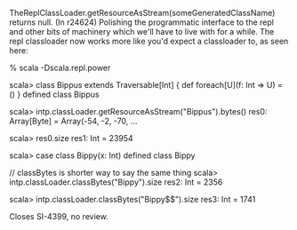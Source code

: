 TheReplClassLoader.getResourceAsStream(someGeneratedClassName) returns null.
(In r24624) Polishing the programmatic interface to the repl and other bits of
machinery which we'll have to live with for a while.  The repl classloader
now works more like you'd expect a classloader to, as seen here:

  % scala -Dscala.repl.power

  scala> class Bippus extends Traversable[Int] { def foreach[U](f: Int => U) = () }
  defined class Bippus

  scala> intp.classLoader.getResourceAsStream("Bippus").bytes()
  res0: Array[Byte] = Array(-54, -2, -70, ...

  scala> res0.size
  res1: Int = 23954

  scala> case class Bippy(x: Int)
  defined class Bippy

  // classBytes is shorter way to say the same thing
  scala> intp.classLoader.classBytes("Bippy").size
  res2: Int = 2356

  scala> intp.classLoader.classBytes("Bippy$$").size
  res3: Int = 1741

Closes SI-4399, no review.

